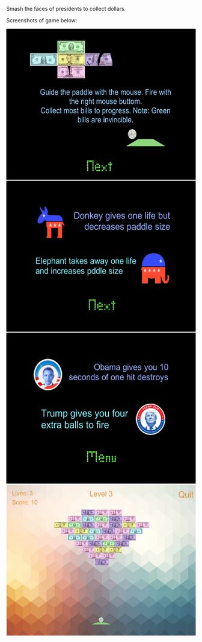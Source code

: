 Smash the faces of presidents to collect dollars.

Screenshots of game below:


<img src="looterPic.PNG" height="400" width="600">
<img src="looterPic2.PNG" height="400" width="600">
<img src="looterPic3.PNG" height="400" width="600">
<img src="looterPic4.PNG" height="400" width="600">
